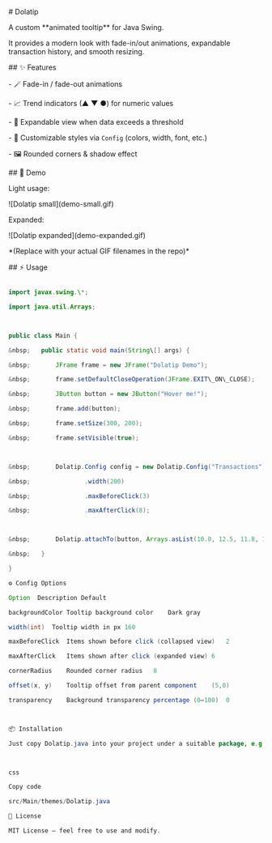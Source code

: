 \# Dolatip



A custom \*\*animated tooltip\*\* for Java Swing.  

It provides a modern look with fade-in/out animations, expandable transaction history, and smooth resizing.  



\## ✨ Features

\- 🪄 Fade-in / fade-out animations  

\- 📈 Trend indicators (▲ ▼ ●) for numeric values  

\- 📜 Expandable view when data exceeds a threshold  

\- 🎨 Customizable styles via `Config` (colors, width, font, etc.)  

\- 🖼 Rounded corners \& shadow effect  



\## 📸 Demo



Light usage:

!\[Dolatip small](demo-small.gif)



Expanded:

!\[Dolatip expanded](demo-expanded.gif)



\*(Replace with your actual GIF filenames in the repo)\*  



\## ⚡ Usage



```java

import javax.swing.\*;

import java.util.Arrays;



public class Main {

&nbsp;   public static void main(String\[] args) {

&nbsp;       JFrame frame = new JFrame("Dolatip Demo");

&nbsp;       frame.setDefaultCloseOperation(JFrame.EXIT\_ON\_CLOSE);

&nbsp;       JButton button = new JButton("Hover me!");

&nbsp;       frame.add(button);

&nbsp;       frame.setSize(300, 200);

&nbsp;       frame.setVisible(true);



&nbsp;       Dolatip.Config config = new Dolatip.Config("Transactions")

&nbsp;               .width(200)

&nbsp;               .maxBeforeClick(3)

&nbsp;               .maxAfterClick(8);



&nbsp;       Dolatip.attachTo(button, Arrays.asList(10.0, 12.5, 11.8, 14.3), config);

&nbsp;   }

}

⚙️ Config Options

Option	Description	Default

backgroundColor	Tooltip background color	Dark gray

width(int)	Tooltip width in px	160

maxBeforeClick	Items shown before click (collapsed view)	2

maxAfterClick	Items shown after click (expanded view)	6

cornerRadius	Rounded corner radius	8

offset(x, y)	Tooltip offset from parent component	(5,0)

transparency	Background transparency percentage (0–100)	0



📦 Installation

Just copy Dolatip.java into your project under a suitable package, e.g.:



css

Copy code

src/Main/themes/Dolatip.java

📝 License

MIT License – feel free to use and modify.

